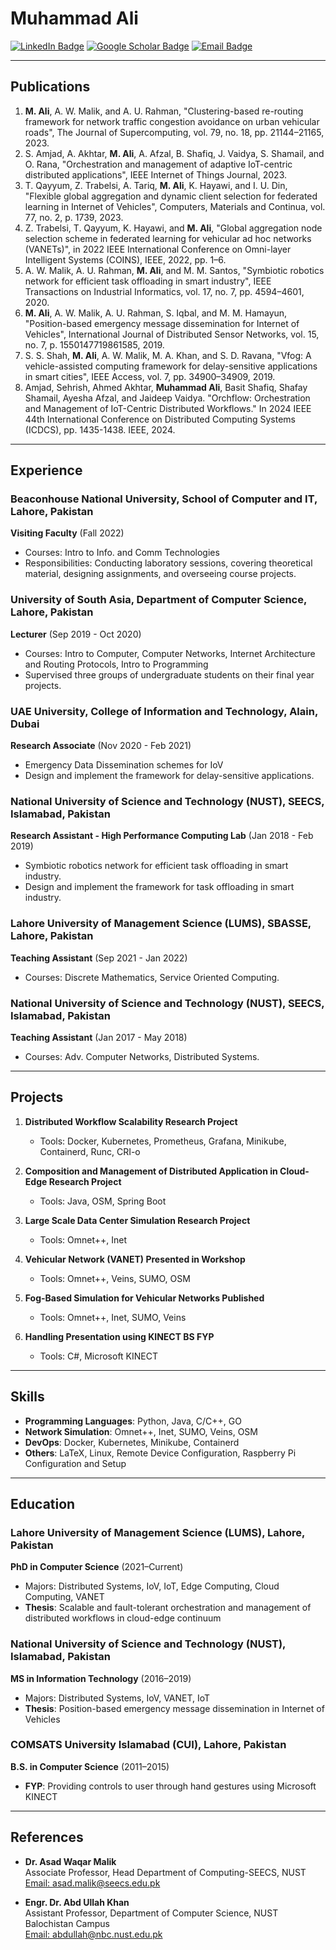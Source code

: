# Muhammad Ali

[![LinkedIn Badge](https://img.shields.io/badge/-LinkedIn-blue?style=flat-square&logo=Linkedin&logoColor=white&link=https://www.linkedin.com/in/muhammad-alijutt/)](https://www.linkedin.com/in/muhammad-alijutt/)
[![Google Scholar Badge](https://img.shields.io/badge/Google%20Scholar-4285F4?style=flat-square&logo=google-scholar&logoColor=white&link=https://scholar.google.com/citations?user=q8_mB20AAAAJ&hl=en)](https://scholar.google.com/citations?user=q8_mB20AAAAJ&hl=en)
[![Email Badge](https://img.shields.io/badge/Outlook-0078D4?style=flat-square&logo=microsoft-outlook&logoColor=white&link=mailto:malijutt@outlook.com)](mailto:malijutt@outlook.com)

---
## Publications

1. **M. Ali**, A. W. Malik, and A. U. Rahman, "Clustering-based re-routing framework for network traffic congestion avoidance on urban vehicular roads", The Journal of Supercomputing, vol. 79, no. 18, pp. 21144–21165, 2023.
2. S. Amjad, A. Akhtar, **M. Ali**, A. Afzal, B. Shafiq, J. Vaidya, S. Shamail, and O. Rana, "Orchestration and management of adaptive IoT-centric distributed applications", IEEE Internet of Things Journal, 2023.
3. T. Qayyum, Z. Trabelsi, A. Tariq, **M. Ali**, K. Hayawi, and I. U. Din, "Flexible global aggregation and dynamic client selection for federated learning in Internet of Vehicles", Computers, Materials and Continua, vol. 77, no. 2, p. 1739, 2023.
4. Z. Trabelsi, T. Qayyum, K. Hayawi, and **M. Ali**, "Global aggregation node selection scheme in federated learning for vehicular ad hoc networks (VANETs)", in 2022 IEEE International Conference on Omni-layer Intelligent Systems (COINS), IEEE, 2022, pp. 1–6.
5. A. W. Malik, A. U. Rahman, **M. Ali**, and M. M. Santos, "Symbiotic robotics network for efficient task offloading in smart industry", IEEE Transactions on Industrial Informatics, vol. 17, no. 7, pp. 4594–4601, 2020.
6. **M. Ali**, A. W. Malik, A. U. Rahman, S. Iqbal, and M. M. Hamayun, "Position-based emergency message dissemination for Internet of Vehicles", International Journal of Distributed Sensor Networks, vol. 15, no. 7, p. 1550147719861585, 2019.
7. S. S. Shah, **M. Ali**, A. W. Malik, M. A. Khan, and S. D. Ravana, "Vfog: A vehicle-assisted computing framework for delay-sensitive applications in smart cities", IEEE Access, vol. 7, pp. 34900–34909, 2019.
8. Amjad, Sehrish, Ahmed Akhtar, **Muhammad Ali**, Basit Shafiq, Shafay Shamail, Ayesha Afzal, and Jaideep Vaidya. "Orchflow: Orchestration and Management of IoT-Centric Distributed Workflows." In 2024 IEEE 44th International Conference on Distributed Computing Systems (ICDCS), pp. 1435-1438. IEEE, 2024.

---
## Experience

### Beaconhouse National University, School of Computer and IT, Lahore, Pakistan
**Visiting Faculty** (Fall 2022)  
- Courses: Intro to Info. and Comm Technologies  
- Responsibilities: Conducting laboratory sessions, covering theoretical material, designing assignments, and overseeing course projects.

### University of South Asia, Department of Computer Science, Lahore, Pakistan
**Lecturer** (Sep 2019 - Oct 2020)  
- Courses: Intro to Computer, Computer Networks, Internet Architecture and Routing Protocols, Intro to Programming  
- Supervised three groups of undergraduate students on their final year projects.

### UAE University, College of Information and Technology, Alain, Dubai
**Research Associate** (Nov 2020 - Feb 2021)  
- Emergency Data Dissemination schemes for IoV  
- Design and implement the framework for delay-sensitive applications.

### National University of Science and Technology (NUST), SEECS, Islamabad, Pakistan
**Research Assistant - High Performance Computing Lab** (Jan 2018 - Feb 2019)  
- Symbiotic robotics network for efficient task offloading in smart industry.  
- Design and implement the framework for task offloading in smart industry.

### Lahore University of Management Science (LUMS), SBASSE, Lahore, Pakistan
**Teaching Assistant** (Sep 2021 - Jan 2022)  
- Courses: Discrete Mathematics, Service Oriented Computing.

### National University of Science and Technology (NUST), SEECS, Islamabad, Pakistan
**Teaching Assistant** (Jan 2017 - May 2018)  
- Courses: Adv. Computer Networks, Distributed Systems.

---

## Projects

1. **Distributed Workflow Scalability Research Project**  
   - Tools: Docker, Kubernetes, Prometheus, Grafana, Minikube, Containerd, Runc, CRI-o

2. **Composition and Management of Distributed Application in Cloud-Edge Research Project**  
   - Tools: Java, OSM, Spring Boot

3. **Large Scale Data Center Simulation Research Project**  
   - Tools: Omnet++, Inet

4. **Vehicular Network (VANET) Presented in Workshop**  
   - Tools: Omnet++, Veins, SUMO, OSM

5. **Fog-Based Simulation for Vehicular Networks Published**  
   - Tools: Omnet++, Inet, SUMO, Veins

6. **Handling Presentation using KINECT BS FYP**  
   - Tools: C#, Microsoft KINECT

---

## Skills

- **Programming Languages**: Python, Java, C/C++, GO
- **Network Simulation**: Omnet++, Inet, SUMO, Veins, OSM
- **DevOps**: Docker, Kubernetes, Minikube, Containerd
- **Others**: LaTeX, Linux, Remote Device Configuration, Raspberry Pi Configuration and Setup

---
## Education

### Lahore University of Management Science (LUMS), Lahore, Pakistan
**PhD in Computer Science** (2021–Current)  
- Majors: Distributed Systems, IoV, IoT, Edge Computing, Cloud Computing, VANET  
- **Thesis**: Scalable and fault-tolerant orchestration and management of distributed workflows in cloud-edge continuum

### National University of Science and Technology (NUST), Islamabad, Pakistan
**MS in Information Technology** (2016–2019)  
- Majors: Distributed Systems, IoV, VANET, IoT  
- **Thesis**: Position-based emergency message dissemination in Internet of Vehicles

### COMSATS University Islamabad (CUI), Lahore, Pakistan
**B.S. in Computer Science** (2011–2015)  
- **FYP**: Providing controls to user through hand gestures using Microsoft KINECT

---
## References

- **Dr. Asad Waqar Malik**  
  Associate Professor, Head Department of Computing-SEECS, NUST  
  [Email: asad.malik@seecs.edu.pk](mailto:asad.malik@seecs.edu.pk)

- **Engr. Dr. Abd Ullah Khan**  
  Assistant Professor, Department of Computer Science, NUST Balochistan Campus  
  [Email: abdullah@nbc.nust.edu.pk](mailto:abdullah@nbc.nust.edu.pk)
